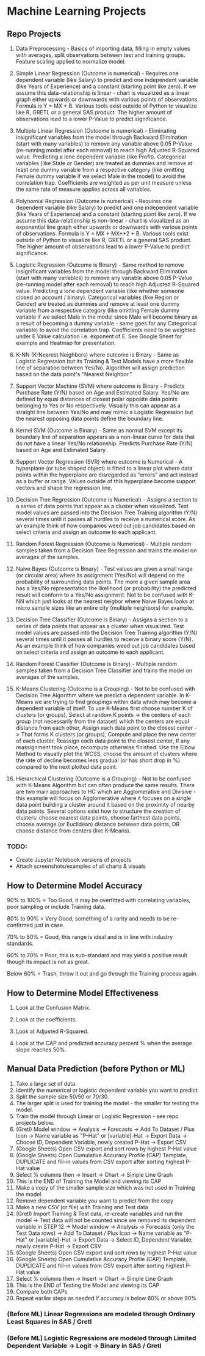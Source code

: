 # Machine Learning Projects

## Repo Projects

1. Data Preprocessing - Basics of importing data, filling in empty values with averages, split observations between test and training groups. Feature scaling applied to normalize model.

2. Simple Linear Regression (Outcome is numerical) - Requires one dependent variable (like Salary) to predict and one independent variable (like Years of Experience) and a constant (starting point like zero). If we assume this data-relationship is linear - chart is visualized as a linear graph either upwards or downwards with various points of observations. Formula is Y = MX + B. Various tools exist outside of Python to visualize like R, GRETL or a general SAS product. The higher amount of observations lead to a lower P-Value to predict significance.

3. Multiple Linear Regression (Outcome is numerical) - Eliminating insignificant variables from the model through Backward Elimination (start with many variables) to remove any variable above 0.05 P-Value (re-running model after each removal) to reach high Adjusted R-Squared value. Predicting a lone dependent variable (like Profit). Categorical variables (like State or Gender) are treated as dummies and remove at least one dummy variable from a respective category (like omitting Female dummy variable if we select Male in the model) to avoid the correlation trap. Coefficients are weighted as per unit measure unless the same rate of measure applies across all variables.

4. Polynomial Regression (Outcome is numerical) - Requires one dependent variable (like Salary) to predict and one independent variable (like Years of Experience) and a constant (starting point like zero). If we assume this data-relationship is non-linear - chart is visualized as an exponential line graph either upwards or downwards with various points of observations. Formula is Y = MX + MX**2 + B. Various tools exist outside of Python to visualize like R, GRETL or a general SAS product. The higher amount of observations lead to a lower P-Value to predict significance.

5. Logistic Regression (Outcome is Binary) - Same method to remove insignificant variables from the model through Backward Elimination (start with many variables) to remove any variable above 0.05 P-Value (re-running model after each removal) to reach high Adjusted R-Squared value. Predicting a lone dependent variable (like whether someone closed an account / binary). Categorical variables (like Region or Gender) are treated as dummies and remove at least one dummy variable from a respective category (like omitting Female dummy variable if we select Male in the model since Male will become binary as a result of becoming a dummy variable - same goes for any Categorical variable) to avoid the correlation trap. Coefficients need to be weighted under E Value calculation i.e. exponent of E. See Google Sheet for example and Heatmap for presentation.

6. K-NN (K-Nearest Neighbors) where outcome is Binary - Same as Logistic Regression but its Training & Test Models have a more flexible line of separation between Yes/No. Algorithm will assign prediction based on the data point's "Nearest Neighbor."

7. Support Vector Machine (SVM) where outcome is Binary - Predicts Purchase Rate (Y/N) based on Age and Estimated Salary. Yes/No are defined by equal distances of closest polar opposite data points belonging to Yes or No respectively. Visually this can appear as a straight line between Yes/No and may mimic a Logistic Regression but the nearest opposing data points define the boundary line.

8. Kernel SVM (Outcome is Binary) - Same as normal SVM except its boundary line of separation appears as a non-linear curve for data that do not have a linear Yes/No relationship. Predicts Purchase Rate (Y/N) based on Age and Estimated Salary.

9. Support Vector Regression (SVR) where outcome is Numerical - A hyperplane (or tube shaped object) is fitted to a linear plot where data points within the hyperplane are disregarded as "errors" and act instead as a buffer or range. Values outside of this hyperplane become support vectors and shape the regression line.

10. Decision Tree Regression (Outcome is Numerical) - Assigns a section to a series of data points that appear as a cluster when visualized. Test model values are passed into the Decision Tree Training algorithm (Y/N) several times until it passes all hurdles to receive a numerical score. As an example think of how companies weed out job candidates based on select criteria and assign an outcome to each applicant.

11. Random Forest Regression (Outcome is Numerical) - Multiple random samples taken from a Decision Tree Regression and trains the model on averages of the samples.

12. Naive Bayes (Outcome is Binary) - Test values are given a small range (or circular area) where its assignment (Yes/No) will depend on the probability of surrounding data points. The more a given sample area has a Yes/No representation the likelihood (or probability) the predicted result will conform to a Yes/No assignment. Not to be confused with K-NN which just looks at the nearest neigbor where Naive Bayes looks at micro sample sizes like an entire city (multiple neighbors) for example.

13. Decision Tree Classifier (Outcome is Binary) - Assigns a section to a series of data points that appear as a cluster when visualized. Test model values are passed into the Decision Tree Training algorithm (Y/N) several times until it passes all hurdles to receive a binary score (Y/N). As an example think of how companies weed out job candidates based on select criteria and assign an outcome to each applicant.

14. Random Forest Classifier (Outcome is Binary) - Multiple random samples taken from a Decision Tree Classifier and trains the model on averages of the samples.

15. K-Means Clustering (Outcome is a Grouping) - Not to be confused with Decision Tree Algorithm where we predict a dependent variable. In K-Means we are trying to find groupings within data which may become a dependent variable of itself. To use K-Means first choose number K of clusters (or groups), Select at random K points -> the centers of each group (not necessarily from the dataset) which the centers are equal distance from each other, Assign each data point to the closest center -> That forms K clusters (or groups), Compute and place the new center of each cluster, Reassign each data point to the closest center, If any reassignment took place, recompute otherwise finished. Use the Elbow Method to visually plot the WCSS, choose the amount of clusters where the rate of decline becomes less gradual (or has short drop in %) compared to the next plotted data point.

16. Hierarchical Clustering (Outcome is a Grouping) - Not to be confused with K-Means Algorithm but can often produce the same results. There are two main approaches to HC which are Agglomerative and Divisive - this example will focus on Agglomerative where it focuses on a single data point building a cluster around it based on the proximity of nearby data points. Several options exist how to structure the creation of clusters: choose nearest data points, choose farthest data points, choose average (or Euclidean) distance between data points, OR choose distance from centers (like K-Means).


### TODO:
- Create Jupyter Notebook versions of projects
- Attach screenshots/examples of all charts & visuals



## How to Determine Model Accuracy

90% to 100% = Too Good, it may be overfitted with correlating variables, poor sampling or include Training data.

80% to 90% = Very Good, something of a rarity and needs to be re-confirmed just in case.

70% to 80% = Good, this range is ideal and is in line with industry standards.

60% to 70% = Poor, this is sub-standard and may yield a positive result though its impact is not as great.

Below 60% = Trash, throw it out and go through the Training process again.



## How to Determine Model Effectiveness

1. Look at the Confusion Matrix.

2. Look at the coefficients.

3. Look at Adjusted R-Squared.

4. Look at the CAP and predicted accuracy percent % when the average slope reaches 50%.



## Manual Data Prediction (before Python or ML)

1. Take a large set of data.
2. Identify the numerical or logistic dependent variable you want to predict.
3. Split the sample size 50/50 or 70/30.
4. The larger split is used for training the model - the smaller for testing the model.
5. Train the model through Linear or Logistic Regression - see repo projects below.
6. (Gretl) Model window -> Analysis -> Forecasts -> Add To Dataset / Plus Icon -> Name variable as "P-Hat" or [variable]-Hat -> Export Data -> Choose ID, Dependent Variable, newly created P-Hat -> Export CSV
7. (Google Sheets) Open CSV export and sort rows by highest P-Hat value
8. (Google Sheets) Open Cumulative Accuracy Profile (CAP) Template, DUPLICATE and fill-in values from CSV export after sorting highest P-Hat value
9. Select % columns then -> Insert -> Chart -> Simple Line Graph
10. This is the END of Training the Model and viewing its CAP
11. Make a copy of the smaller sample size which was not used in Training the model
12. Remove dependent variable you want to predict from the copy
13. Make a new CSV (or file) with Training and Test data
14. (Gretl) Import Training & Test data, re-create variables and run the model -> Test data will not be counted since we removed its dependent variable in STEP 12 -> Model window -> Analysis -> Forecasts (only the Test Data rows) -> Add To Dataset / Plus Icon -> Name variable as "P-Hat" or [variable]-Hat -> Export Data -> Select ID, Dependent Variable, newly create P-Hat -> Export CSV
15. (Google Sheets) Open CSV export and sort rows by highest P-Hat value
16. (Google Sheets) Open Cumulative Accuracy Profile (CAP) Template, DUPLICATE and fill-in values from CSV export after sorting highest P-Hat value
17. Select % columns then -> Insert -> Chart -> Simple Line Graph
18. This is the END of Testing the Model and viewing its CAP
19. Compare both CAPs
20. Repeat earlier steps as needed if accuracy is below 60% or above 90%



### (Before ML) Linear Regressions are modeled through Ordinary Least Squares in SAS / Gretl

### (Before ML) Logistic Regressions are modeled through Limited Dependent Variable -> Logit -> Binary in SAS / Gretl
